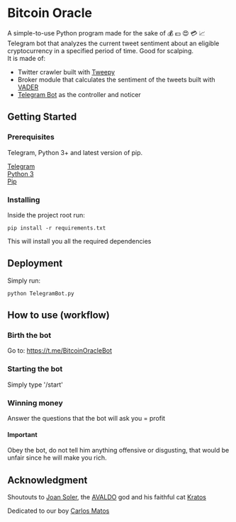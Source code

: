 # Bitcoin Oracle

A simple-to-use Python program made for the sake of :moneybag: :dollar: :heart_eyes: :credit_card: :chart_with_upwards_trend:  
Telegram bot that analyzes the current tweet sentiment about an eligible cryptocurrency in a specified period of time. Good for scalping.   
It is made of:
* Twitter crawler built with [Tweepy](https://www.tweepy.org/)
* Broker module that calculates the sentiment of the tweets built with [VADER](https://github.com/cjhutto/vaderSentiment) 
* [Telegram Bot](https://core.telegram.org/bots) as the controller and noticer
## Getting Started

### Prerequisites

Telegram, Python 3+ and latest version of pip.  

[Telegram](https://web.telegram.org/)  
[Python 3](https://www.python.org/downloads/)  
[Pip](https://pip.pypa.io/en/stable/installing/)



### Installing

Inside the project root run:

```
pip install -r requirements.txt
```

This will install you all the required dependencies



## Deployment

Simply run:

```
python TelegramBot.py
```
## How to use (workflow)

### Birth the bot   
Go to: https://t.me/BitcoinOracleBot 

### Starting the bot
Simply type '/start'

### Winning money
Answer the questions that the bot will ask you = profit
#### Important
Obey the bot, do not tell him anything offensive or disgusting, that would be unfair since he will make you rich.

## Acknowledgment

Shoutouts to [Joan Soler](https://www.linkedin.com/in/juansolercompany/), the [AVALDO](https://www.upf.edu/es/web/upeq/professorat-i-docencia) god and his faithful cat [Kratos](https://www.instagram.com/kratos_the_cat/)

Dedicated to our boy [Carlos Matos](https://www.youtube.com/watch?v=xK3yuxrmCac)
